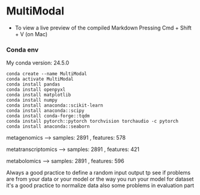 # MultiModal

* To view a live preview of the compiled Markdown Pressing Cmd + Shift + V (on Mac) 

### Conda env

My conda version: 24.5.0

```
conda create --name MultiModal
conda activate MultiModal
conda install pandas
conda install openpyxl
conda install matplotlib
conda install numpy
conda install anaconda::scikit-learn
conda install anaconda::scipy
conda install conda-forge::tqdm
conda install pytorch::pytorch torchvision torchaudio -c pytorch
conda install anaconda::seaborn
```

metagenomics --> samples: 2891 , features: 578

metatranscriptomics --> samples: 2891 , features: 421  

metabolomics --> samples: 2891 , features: 596

Always a good practice to define a random input output tp see if problems are from your data or your model or the way you run your model
for dataset it's a good practice to normalize data 
also some problems in evaluation part